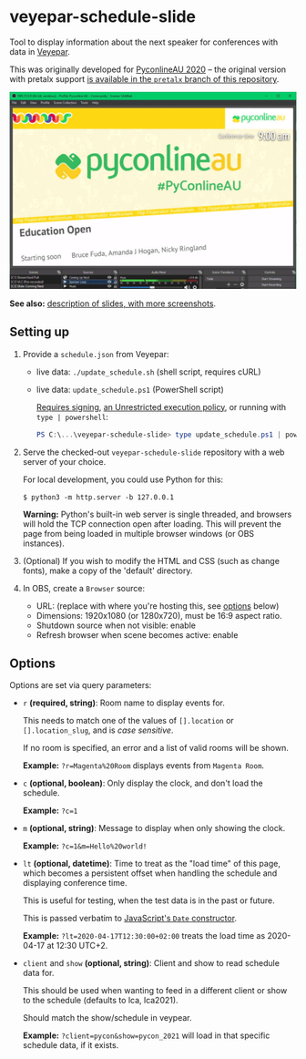 # veyepar-schedule-slide

Tool to display information about the next speaker for conferences with data in [Veyepar][].

This was originally developed for [PyconlineAU 2020][pyconau2020] – the original version with pretalx support [is available in the `pretalx` branch of this repository][pretalx].

![screenshot - schedule in OBS](./screenshots/obs.jpg)

**See also:** [description of slides, with more screenshots](./slides.md).

## Setting up

1. Provide a `schedule.json` from Veyepar:

   * live data: `./update_schedule.sh` (shell script, requires cURL)

   * live data: `update_schedule.ps1` (PowerShell script)

     [Requires signing][ps-sign], [an Unrestricted execution policy][ps-unrestricted], or running with `type | powershell`:

     ```powershell
     PS C:\...\veyepar-schedule-slide> type update_schedule.ps1 | powershell
     ```

2. Serve the checked-out `veyepar-schedule-slide` repository with a web server of your choice.

   For local development, you could use Python for this:

   ```shell
   $ python3 -m http.server -b 127.0.0.1
   ```

   **Warning:** Python's built-in web server is single threaded, and browsers will hold the TCP connection open after loading. This will prevent the page from being loaded in multiple browser windows (or OBS instances).

3. (Optional) If you wish to modify the HTML and CSS (such as change fonts), make a copy of the 'default' directory.

4. In OBS, create a `Browser` source:

   * URL: (replace with where you're hosting this, see [options](#options) below)
   * Dimensions: 1920x1080 (or 1280x720), must be 16:9 aspect ratio.
   * Shutdown source when not visible: enable
   * Refresh browser when scene becomes active: enable

  

## Options

Options are set via query parameters:

* `r` **(required, string)**: Room name to display events for.

  This needs to match one of the values of `[].location` or `[].location_slug`, and is _case sensitive_.

  If no room is specified, an error and a list of valid rooms will be shown.

  **Example:** `?r=Magenta%20Room` displays events from `Magenta Room`.

* `c` **(optional, boolean)**: Only display the clock, and don't load the schedule.

  **Example:** `?c=1`

* `m` **(optional, string)**: Message to display when only showing the clock.

  **Example:** `?c=1&m=Hello%20world!`

* `lt` **(optional, datetime)**: Time to treat as the "load time" of this page, which becomes a persistent offset when handling the schedule and displaying conference time.

  This is useful for testing, when the test data is in the past or future.

  This is passed verbatim to [JavaScript's `Date` constructor][date].

  **Example:** `?lt=2020-04-17T12:30:00+02:00` treats the load time as 2020-04-17 at 12:30 UTC+2.

* `client` and `show` **(optional, string)**: Client and show to read schedule data for.

  This should be used when wanting to feed in a different client or show to the schedule (defaults to lca, lca2021).

  Should match the show/schedule in veypear.

  **Example:** `?client=pycon&show=pycon_2021` will load in that specific schedule data, if it exists.

[date]: https://developer.mozilla.org/en-US/docs/Web/JavaScript/Reference/Global_Objects/Date/Date
[pretalx]: https://github.com/xfxf/veyepar-schedule-slide/tree/pretalx
[pyconau2020]: https://2020.pycon.org.au/
[ps-sign]: https://docs.microsoft.com/en-us/powershell/module/microsoft.powershell.core/about/about_signing?view=powershell-7
[ps-unrestricted]: https://docs.microsoft.com/en-us/powershell/module/microsoft.powershell.core/about/about_execution_policies?view=powershell-7#unrestricted
[veyepar]: https://github.com/CarlFK/veyepar